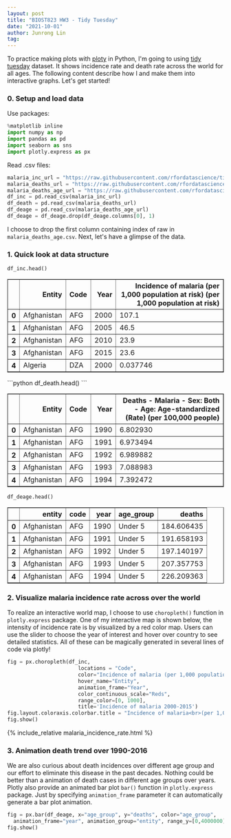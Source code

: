 ```yaml
---
layout: post
title: "BIOST823 HW3 - Tidy Tuesday"
date: "2021-10-01"
author: Junrong Lin
tag: 
---
```

To practice making plots with [ploty](https://plotly.com/) in Python, I'm going to using [tidy tuesday](https://github.com/rfordatascience/tidytuesday/tree/master/data/2018/2018-11-13) dataset. It shows incidence rate and death rate across the world for all ages. The following content describe how I and make them into interactive graphs. Let's get started!

### **0. Setup and load data**  
Use packages:
```python
%matplotlib inline
import numpy as np
import pandas as pd
import seaborn as sns
import plotly.express as px
```
Read .csv files:
```python
malaria_inc_url = "https://raw.githubusercontent.com/rfordatascience/tidytuesday/master/data/2018/2018-11-13/malaria_inc.csv"
malaria_deaths_url = "https://raw.githubusercontent.com/rfordatascience/tidytuesday/master/data/2018/2018-11-13/malaria_deaths.csv"
malaria_deaths_age_url = "https://raw.githubusercontent.com/rfordatascience/tidytuesday/master/data/2018/2018-11-13/malaria_deaths_age.csv"
df_inc = pd.read_csv(malaria_inc_url)
df_death = pd.read_csv(malaria_deaths_url)
df_deage = pd.read_csv(malaria_deaths_age_url)
df_deage = df_deage.drop(df_deage.columns[0], 1)
```
I choose to drop the first column containing index of raw in `malaria_deaths_age.csv`.  Next, let's have a glimpse of the data.

### **1. Quick look at data structure**  
```python
df_inc.head()
```
<div>
<style scoped>
    .dataframe tbody tr th:only-of-type {
        vertical-align: middle;
    }

    .dataframe tbody tr th {
        vertical-align: top;
    }

    .dataframe thead th {
        text-align: right;
    }
</style>
<table border="1">
  <thead>
    <tr style="text-align: right;">
      <th></th>
      <th>Entity</th>
      <th>Code</th>
      <th>Year</th>
      <th>Incidence of malaria (per 1,000 population at risk) (per 1,000 population at risk)</th>
    </tr>
  </thead>
  <tbody>
    <tr>
      <th>0</th>
      <td>Afghanistan</td>
      <td>AFG</td>
      <td>2000</td>
      <td>107.1</td>
    </tr>
    <tr>
      <th>1</th>
      <td>Afghanistan</td>
      <td>AFG</td>
      <td>2005</td>
      <td>46.5</td>
    </tr>
    <tr>
      <th>2</th>
      <td>Afghanistan</td>
      <td>AFG</td>
      <td>2010</td>
      <td>23.9</td>
    </tr>
    <tr>
      <th>3</th>
      <td>Afghanistan</td>
      <td>AFG</td>
      <td>2015</td>
      <td>23.6</td>
    </tr>
    <tr>
      <th>4</th>
      <td>Algeria</td>
      <td>DZA</td>
      <td>2000</td>
      <td>0.037746</td>
    </tr>
  </tbody>
</table>
</div>
```python
df_death.head()
```
<div>
<style scoped>
    .dataframe tbody tr th:only-of-type {
        vertical-align: middle;
    }

    .dataframe tbody tr th {
        vertical-align: top;
    }

    .dataframe thead th {
        text-align: right;
    }
</style>
<table border="1">
  <thead>
    <tr style="text-align: right;">
      <th></th>
      <th>Entity</th>
      <th>Code</th>
      <th>Year</th>
      <th>Deaths - Malaria - Sex: Both - Age: Age-standardized (Rate) (per 100,000 people)</th>
    </tr>
  </thead>
  <tbody>
    <tr>
      <th>0</th>
      <td>Afghanistan</td>
      <td>AFG</td>
      <td>1990</td>
      <td>6.802930</td>
    </tr>
    <tr>
      <th>1</th>
      <td>Afghanistan</td>
      <td>AFG</td>
      <td>1991</td>
      <td>6.973494</td>
    </tr>
    <tr>
      <th>2</th>
      <td>Afghanistan</td>
      <td>AFG</td>
      <td>1992</td>
      <td>6.989882</td>
    </tr>
    <tr>
      <th>3</th>
      <td>Afghanistan</td>
      <td>AFG</td>
      <td>1993</td>
      <td>7.088983</td>
    </tr>
    <tr>
      <th>4</th>
      <td>Afghanistan</td>
      <td>AFG</td>
      <td>1994</td>
      <td>7.392472</td>
    </tr>
  </tbody>
</table>
</div>

```python
df_deage.head()
```

<div>
<style scoped>
    .dataframe tbody tr th:only-of-type {
        vertical-align: middle;
    }

    .dataframe tbody tr th {
        vertical-align: top;
    }

    .dataframe thead th {
        text-align: right;
    }
</style>
<table border="1">
  <thead>
    <tr style="text-align: right;">
      <th></th>
      <th>entity</th>
      <th>code</th>
      <th>year</th>
      <th>age_group</th>
      <th>deaths</th>
    </tr>
  </thead>
  <tbody>
    <tr>
      <th>0</th>
      <td>Afghanistan</td>
      <td>AFG</td>
      <td>1990</td>
      <td>Under 5</td>
      <td>184.606435</td>
    </tr>
    <tr>
      <th>1</th>
      <td>Afghanistan</td>
      <td>AFG</td>
      <td>1991</td>
      <td>Under 5</td>
      <td>191.658193</td>
    </tr>
    <tr>
      <th>2</th>
      <td>Afghanistan</td>
      <td>AFG</td>
      <td>1992</td>
      <td>Under 5</td>
      <td>197.140197</td>
    </tr>
    <tr>
      <th>3</th>
      <td>Afghanistan</td>
      <td>AFG</td>
      <td>1993</td>
      <td>Under 5</td>
      <td>207.357753</td>
    </tr>
    <tr>
      <th>4</th>
      <td>Afghanistan</td>
      <td>AFG</td>
      <td>1994</td>
      <td>Under 5</td>
      <td>226.209363</td>
    </tr>
  </tbody>
</table>
</div>

### **2. Visualize malaria incidence rate across over the world**  
To realize an interactive world map, I choose to use `choropleth()` function in `plotly.express` package.  One of my interactive map is shown below, the intensity of incidence rate is by visualized by a red color map. Users can use the slider to choose the year of interest and hover over country to see detailed statistics. All of these can be magically generated in several lines of code via plotly!
```python
fig = px.choropleth(df_inc,    
                       locations = "Code",
                       color="Incidence of malaria (per 1,000 population at risk) (per 1,000 population at risk)", 
                       hover_name="Entity", 
                       animation_frame="Year",
                       color_continuous_scale="Reds",
                       range_color=[0, 1000],
                       title='Incidence of malaria 2000-2015')
fig.layout.coloraxis.colorbar.title = "Incidence of malaria<br>(per 1,000 population at risk)"
fig.show()
```
{% include_relative malaria_incidence_rate.html %}

### **3. Animation death trend over 1990-2016**  
We are also curious about death incidences over different age group and our effort to eliminate this disease in the past decades. Nothing could be better than a animation of death cases in different age groups over years. Plotly also provide an animated bar plot `bar()` function in `plotly.express` package. Just by specifying `animation_frame` parameter it can automatically generate a bar plot animation.
```python
fig = px.bar(df_deage, x="age_group", y="deaths", color="age_group",
  animation_frame="year", animation_group="entity", range_y=[0,4000000])
fig.show()
```
